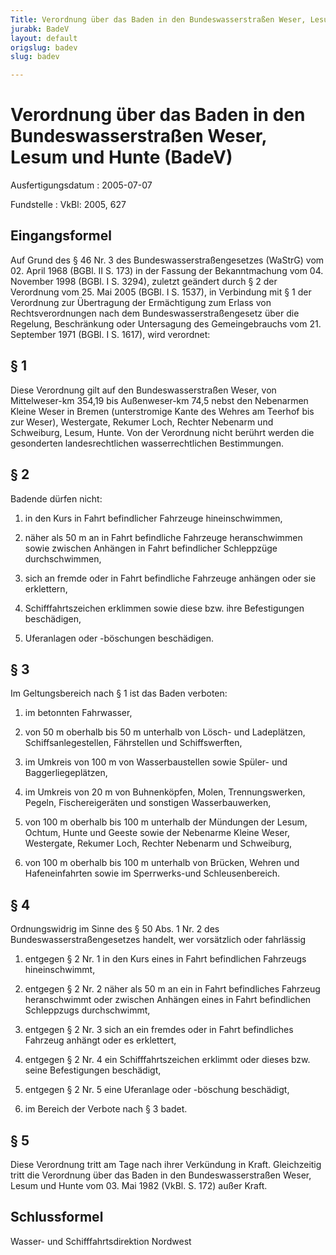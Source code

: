 ```yaml
---
Title: Verordnung über das Baden in den Bundeswasserstraßen Weser, Lesum und Hunte
jurabk: BadeV
layout: default
origslug: badev
slug: badev

---
```


# Verordnung über das Baden in den Bundeswasserstraßen Weser, Lesum und Hunte (BadeV)

Ausfertigungsdatum
:   2005-07-07

Fundstelle
:   VkBl: 2005, 627


## Eingangsformel

Auf Grund des § 46 Nr. 3 des Bundeswasserstraßengesetzes (WaStrG) vom
02\. April 1968 (BGBl. II S. 173) in der Fassung der Bekanntmachung vom
04\. November 1998 (BGBl. I S. 3294), zuletzt geändert durch § 2 der
Verordnung vom 25. Mai 2005 (BGBl. I S. 1537), in Verbindung mit § 1
der Verordnung zur Übertragung der Ermächtigung zum Erlass von
Rechtsverordnungen nach dem Bundeswasserstraßengesetz über die
Regelung, Beschränkung oder Untersagung des Gemeingebrauchs vom 21.
September 1971 (BGBl. I S. 1617), wird verordnet:


## § 1

Diese Verordnung gilt auf den Bundeswasserstraßen Weser, von
Mittelweser-km 354,19 bis Außenweser-km 74,5 nebst den Nebenarmen
Kleine Weser in Bremen (unterstromige Kante des Wehres am Teerhof bis
zur Weser), Westergate, Rekumer Loch, Rechter Nebenarm und Schweiburg,
Lesum,
Hunte.
Von der Verordnung nicht berührt werden die gesonderten
landesrechtlichen wasserrechtlichen Bestimmungen.


## § 2

Badende dürfen nicht:

1.  in den Kurs in Fahrt befindlicher Fahrzeuge hineinschwimmen,


2.  näher als 50 m an in Fahrt befindliche Fahrzeuge heranschwimmen sowie
    zwischen Anhängen in Fahrt befindlicher Schleppzüge durchschwimmen,


3.  sich an fremde oder in Fahrt befindliche Fahrzeuge anhängen oder sie
    erklettern,


4.  Schifffahrtszeichen erklimmen sowie diese bzw. ihre Befestigungen
    beschädigen,


5.  Uferanlagen oder -böschungen beschädigen.





## § 3

Im Geltungsbereich nach § 1 ist das Baden verboten:

1.  im betonnten Fahrwasser,


2.  von 50 m oberhalb bis 50 m unterhalb von Lösch- und Ladeplätzen,
    Schiffsanlegestellen, Fährstellen und Schiffswerften,


3.  im Umkreis von 100 m von Wasserbaustellen sowie Spüler- und
    Baggerliegeplätzen,


4.  im Umkreis von 20 m von Buhnenköpfen, Molen, Trennungswerken, Pegeln,
    Fischereigeräten und sonstigen Wasserbauwerken,


5.  von 100 m oberhalb bis 100 m unterhalb der Mündungen der Lesum,
    Ochtum, Hunte und Geeste sowie der Nebenarme Kleine Weser, Westergate,
    Rekumer Loch, Rechter Nebenarm und Schweiburg,


6.  von 100 m oberhalb bis 100 m unterhalb von Brücken, Wehren und
    Hafeneinfahrten sowie im Sperrwerks-und Schleusenbereich.





## § 4

Ordnungswidrig im Sinne des § 50 Abs. 1 Nr. 2 des
Bundeswasserstraßengesetzes handelt, wer vorsätzlich oder fahrlässig

1.  entgegen § 2 Nr. 1 in den Kurs eines in Fahrt befindlichen Fahrzeugs
    hineinschwimmt,


2.  entgegen § 2 Nr. 2 näher als 50 m an ein in Fahrt befindliches
    Fahrzeug heranschwimmt oder zwischen Anhängen eines in Fahrt
    befindlichen Schleppzugs durchschwimmt,


3.  entgegen § 2 Nr. 3 sich an ein fremdes oder in Fahrt befindliches
    Fahrzeug anhängt oder es erklettert,


4.  entgegen § 2 Nr. 4 ein Schifffahrtszeichen erklimmt oder dieses bzw.
    seine Befestigungen beschädigt,


5.  entgegen § 2 Nr. 5 eine Uferanlage oder -böschung beschädigt,


6.  im Bereich der Verbote nach § 3 badet.





## § 5

Diese Verordnung tritt am Tage nach ihrer Verkündung in Kraft.
Gleichzeitig tritt die Verordnung über das Baden in den
Bundeswasserstraßen Weser, Lesum und Hunte vom 03. Mai 1982 (VkBl. S.
172) außer Kraft.


## Schlussformel

Wasser- und Schifffahrtsdirektion Nordwest

